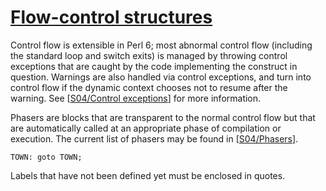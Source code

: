 [1]: http://rosettacode.org/wiki/Flow-control_structures

# [Flow-control structures][1]

Control flow is extensible in Perl 6; most abnormal control flow (including the standard loop and switch exits) is managed by throwing control exceptions that are caught by the code implementing the construct in question. Warnings are also handled via control exceptions, and turn into control flow if the dynamic context chooses not to resume after the warning. See [[S04/Control exceptions](http://perlcabal.org/syn/S04.html#Control\_Exceptions)] for more information.



Phasers are blocks that are transparent to the normal control flow but that are automatically called at an appropriate phase of compilation or execution. The current list of phasers may be found in [[S04/Phasers](http://perlcabal.org/syn/S04.html#Phasers)].

```perl6
TOWN: goto TOWN;
```


Labels that have not been defined yet must be enclosed in quotes.